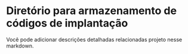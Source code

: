 # Diretório para armazenamento de códigos de implantação

Você pode adicionar descrições detalhadas relacionadas projeto nesse markdown.